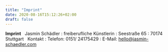 ```yaml
---
title: "Imprint"
date: 2020-08-16T15:12:26+02:00
draft: false
---
```


**Imprint**
&nbsp;
Jasmin Schädler
:   freiberufliche Künstlerin
:   Seestraße 65
:   70174 Stuttgart
&nbsp;
Kontakt
:   Telefon: 0151/ 24175429 
:   E-Mail: hello@jasmin-schaedler.com